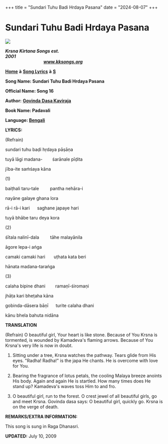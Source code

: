 +++
title = "Sundari Tuhu Badi Hrdaya Pasana"
date = "2024-08-07"
+++

# Sundari Tuhu Badi Hrdaya Pasana
**[![](http://kksongs.org/image_files/image002.jpg)](http://kksongs.org/)**

**_Krsna_** **_Kirtana Songs est. 2001_**                                                                                                                                                      **_www.kksongs.org_**

**[Home](http://kksongs.org/)** **à** **[Song Lyrics](http://kksongs.org/lyrics.html)** **à** **[S](http://kksongs.org/songs/song_s.html)**

**Song Name: Sundari Tuhu Badi Hrdaya Pasana**

**Official Name: Song 16**

**Author:** [**Govinda** **Dasa Kaviraja**](http://kksongs.org/authors/list/govindadasa.html)

**Book Name: Padavali**

**Language: [Bengali](http://kksongs.org/language/list/bengali.html)**

**LYRICS:**

(Refrain)

sundari tuhu baḍi hṛdaya pāṣāṇa

tuyā lāgi madana\-        śarānale pīḍita

jība-ite saḿśaya kāna

(1)

baiṭhali taru\-tale         pantha nehāra-i

nayāne galaye ghana lora

rā-i rā-i kari      saghane japaye hari

tuyā bhābe taru deya kora

(2)

śītala nalinī-dala         tāhe malayānila

āgore lepa-i ańga

camaki camaki hari       uṭhata kata beri

hānata madana-tarańga

(3)

calaha bipine dhani        ramaṇī-śiromaṇi

jhāṭa kari bheṭaha kāna

gobinda-dāsera bāṇī      turite calaha dhani

kānu bhela bahuta nidāna

**TRANSLATION**

(Refrain) O beautiful girl, Your heart is like stone. Because of You Krsna is tormented, is wounded by Kamadeva's flaming arrows. Because of You Krsna's very life is now in doubt.

1) Sitting under a tree, Krsna watches the pathway. Tears glide from His eyes. "Radha! Radha!" is the japa He chants. He is overcome with love for You.

2) Bearing the fragrance of lotus petals, the cooling Malaya breeze anoints His body. Again and again He is startled. How many times does He stand up? Kamadeva's waves toss Him to and fro.

3) O beautiful girl, run to the forest. O crest jewel of all beautiful girls, go and meet Krsna. Govinda dasa says: O beautiful girl, quickly go. Krsna is on the verge of death.

**REMARKS/EXTRA INFORMATION:**

This song is sung in Raga Dhanasri.

**UPDATED:** July 10, 2009